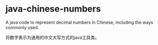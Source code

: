 # java-chinese-numbers

A java code to represent decimal numbers in Chinese, including the ways commonly used.

将数字表示为通用的中文大写方式的java工具类。
